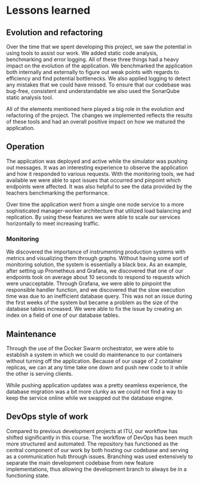 # Lessons learned

## Evolution and refactoring

Over the time that we spent developing this project, we saw the potential in using tools to assist our work. We added static code analysis, benchmarking and error logging. All of these three things had a heavy impact on the evolution of the application. We benchmarked the application both internally and externally to figure out weak points with regards to efficiency and find potential bottlenecks. We also applied logging to detect any mistakes that we could have missed. To ensure that our codebase was bug-free, consistent and understandable we also used the SonarQube static analysis tool.

All of the elements mentioned here played a big role in the evolution and refactoring of the project. The changes we implemented reflects the results of these tools and had an overall positive impact on how we matured the application.

## Operation

The application was deployed and active while the simulator was pushing out messages. It was an interesting experience to observe the application and how it responded to various requests. With the monitoring tools, we had available we were able to spot issues that occurred and pinpoint which endpoints were affected. It was also helpful to see the data provided by the teachers benchmarking the performance.

Over time the application went from a single one node service to a more sophisticated manager-worker architecture that utilized load balancing and replication. By using these features we were able to scale our services horizontally to meet increasing traffic.  

### Monitoring

We discovered the importance of instrumenting production systems with metrics and visualizing them through graphs. Without having some sort of monitoring solution, the system is essentially a black box. As an example, after setting up Prometheus and Grafana, we discovered that one of our endpoints took on average about 10 seconds to respond to requests which were unacceptable. Through Grafana, we were able to pinpoint the responsible handler function, and we discovered that the slow execution time was due to an inefficient database query. This was not an issue during the first weeks of the system but became a problem as the size of the database tables increased. We were able to fix the issue by creating an index on a field of one of our database tables.

## Maintenance

Through the use of the Docker Swarm orchestrator, we were able to establish a system in which we could do maintenance to our containers without turning off the application. Because of our usage of 2 container replicas, we can at any time take one down and push new code to it while the other is serving clients. 

While pushing application updates was a pretty seamless experience, the database migration was a bit more clunky as we could not find a way to keep the service online while we swapped out the database engine.

## DevOps style of work

Compared to previous development projects at ITU, our workflow has shifted significantly in this course. The workflow of DevOps has been much more structured and automated. The repository has functioned as the central component of our work by both hosting our codebase and serving as a communication hub through issues. Branching was used extensively to separate the main development codebase from new feature implementations, thus allowing the development branch to always be in a functioning state. 













